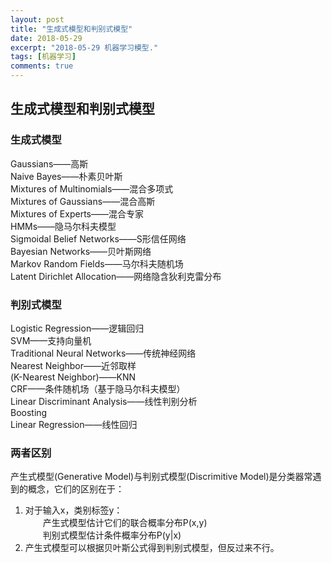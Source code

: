```yaml
---
layout: post
title: "生成式模型和判别式模型"
date: 2018-05-29
excerpt: "2018-05-29 机器学习模型."
tags: [机器学习]
comments: true
---
```

## **生成式模型和判别式模型** 


### 生成式模型
Gaussians——高斯  
Naive Bayes——朴素贝叶斯   
Mixtures of Multinomials——混合多项式  
Mixtures of Gaussians——混合高斯  
Mixtures of Experts——混合专家  
HMMs——隐马尔科夫模型  
Sigmoidal Belief Networks——S形信任网络  
Bayesian Networks——贝叶斯网络  
Markov Random Fields——马尔科夫随机场  
Latent Dirichlet Allocation——网络隐含狄利克雷分布  



### 判别式模型
Logistic Regression——逻辑回归  
SVM——支持向量机  
Traditional Neural Networks——传统神经网络  
Nearest Neighbor——近邻取样   
(K-Nearest Neighbor)——KNN   
CRF——条件随机场（基于隐马尔科夫模型）  
Linear Discriminant Analysis——线性判别分析    
Boosting   
Linear Regression——线性回归  


### 两者区别
产生式模型(Generative Model)与判别式模型(Discrimitive Model)是分类器常遇到的概念，它们的区别在于： 
1. 对于输入x，类别标签y：   
&ensp;&ensp;&ensp;&ensp;产生式模型估计它们的联合概率分布P(x,y)    
&ensp;&ensp;&ensp;&ensp;判别式模型估计条件概率分布P(y|x) 
2. 产生式模型可以根据贝叶斯公式得到判别式模型，但反过来不行。  

